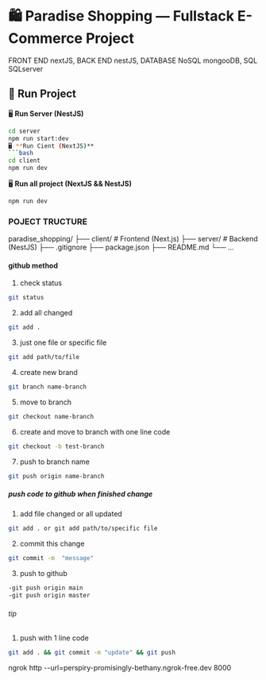 # 🛍️ Paradise Shopping — Fullstack E-Commerce Project

FRONT END nextJS, BACK END nestJS, DATABASE NoSQL mongooDB, SQL SQLserver

## 🚀 Run Project

🖥️ **Run Server (NestJS)**

````bash
cd server
npm run start:dev
🖥️ **Run Cient (NextJS)**
```bash
cd client
npm run dev
````

🖥️ **Run all project (NextJS && NestJS)**

```bash
npm run dev
```

### POJECT TRUCTURE

paradise_shopping/
├── client/ # Frontend (Next.js)
├── server/ # Backend (NestJS)
├── .gitignore
├── package.json
├── README.md
└── ...

#### github method

1. check status

```bash
git status
```

2. add all changed

```bash
git add .
```

3. just one file or specific file

```bash
git add path/to/file
```

4. create new brand

```bash
git branch name-branch
```

5. move to branch

```bash
git checkout name-branch
```

6. create and move to branch with one line code

```bash
git checkout -b test-branch
```

7. push to branch name

```bash
git push origin name-branch
```

##### push code to github when finished change

1. add file changed or all updated

```bash
git add . or git add path/to/specific file
```

2. commit this change

```bash
git commit -m  "message"
```

3. push to github

```bash
-git push origin main
-git push origin master
```

###### tip

1. push with 1 line code

```bash
git add . && git commit -m "update" && git push
```



ngrok http --url=perspiry-promisingly-bethany.ngrok-free.dev 8000